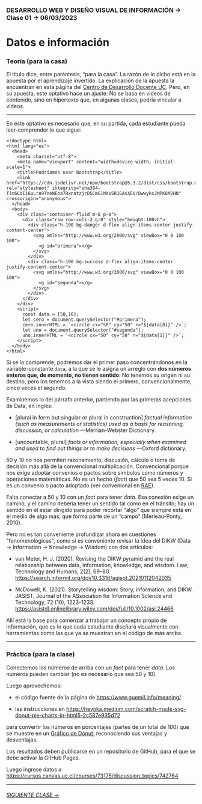 ### DESARROLLO WEB Y DISEÑO VISUAL DE INFORMACIÓN → Clase 01 → 06/03/2023

# Datos e información

### Teoría (para la casa)

El título dice, entre paréntesis, “para la casa”. La razón de lo dicho está en la apuesta por el aprendizaje invertido. La explicación de la apuesta la encuentran en esta página del [Centro de Desarrollo Docente UC](https://desarrollodocente.uc.cl/servicios/asesorias-personalizadas/metodologias-innovadoras/aprendizaje-invertido/). Pero, en su apuesta, este optativo hace un ajuste: No se basa en videos de contenido, sino en hipertexto que, en algunas clases, podría vincular a videos.

--------

En este optativo es necesario que, en su partida, cada estudiante pueda leer-comprender lo que sigue: 

```
<!doctype html>
<html lang="es">
  <head>
    <meta charset="utf-8">
    <meta name="viewport" content="width=device-width, initial-scale=1">
    <title>Podríamos usar Bootstrap</title>
    <link href="https://cdn.jsdelivr.net/npm/bootstrap@5.3.2/dist/css/bootstrap.min.css" rel="stylesheet" integrity="sha384-T3c6CoIi6uLrA9TneNEoa7RxnatzjcDSCmG1MXxSR1GAsXEV/Dwwykc2MPK8M2HN" crossorigin="anonymous">
  </head>
  <body>
    <div class="container-fluid m-0 p-0">
      <div class="row row-cols-2 g-0" style="height:100vh">
        <div class="h-100 bg-danger d-flex align-items-center justify-content-center">
          <svg xmlns="http://www.w3.org/2000/svg" viewBox="0 0 100 100">
            <g id="primera"></g>
          </svg>
        </div>
        <div class="h-100 bg-success d-flex align-items-center justify-content-center">
          <svg xmlns="http://www.w3.org/2000/svg" viewBox="0 0 100 100">
            <g id="segunda"></g>
          </svg>          
        </div>
      </div>
    </div>
    <script>
      const data = [50,10];
      let cero = document.querySelector("#primera");
      cero.innerHTML = `<circle cx="50" cy="50" r="${data[0]}" />`;
      let uno = document.querySelector("#segunda");
      uno.innerHTML = `<circle cx="50" cy="50" r="${data[1]}" />`;
    </script>
  </body>
</html>
```
Si se lo comprende, podremos dar el primer paso concentrándonos en la variable-constante `data`, a la que se le asigna un arreglo con **dos números enteros que, de momento, no tienen sentido**: No tenemos su origen ni su destino, pero los tenemos a la vista siendo el primero, convencionalmente, cinco veces el segundo.

Examinemos lo del párrafo anterior, partiendo por las primeras acepciones de Data, en inglés:

- [plural in form but singular or plural in construction] *factual information (such as measurements or statistics) used as a basis for reasoning, discussion, or calculation* —Merrian-Webster Dictionary.

- [uncountable, plural] *facts or information, especially when examined and used to find out things or to make decisions* —Oxford dictionary.

50 y 10 no nos permiten razonamiento, discusión, cálculo o toma de decisión más allá de la convencional multiplicación. Convencional porque nos exige adoptar convenios o pactos sobre símbolos como números y operaciones matemáticas. No es un hecho (*fact*) que 50 sea 5 veces 10. Si es un convenio o pacto adoptado (ver convenional en [RAE](https://dle.rae.es/convencional)).

Falta conectar a 50 y 10 con un *fact* para tener *data*. Esa conexión exige un camino, y el camino debería tener un sentido tal como en el tránsito; hay un sentido en el estar dirigido para poder recortar “algo” que siempre está en el medio de algo más, que forma parte de un “campo” (Merleau-Ponty, 2010).

Pero no es tan conveniente profundizar ahora en cuestiones "fenomenológicas", como sí es conveniente revisar la idea del DIKW (Data → Information → Knowledge → Wisdom) con dos artículos:

- van Meter, H. J. (2020). Revising the DIKW pyramid and the real relationship between data, information, knowledge, and wisdom. Law, Technology and Humans, 2(2), 69–80. https://search.informit.org/doi/10.3316/agispt.20210112042035

- McDowell, K. (2021). Storytelling wisdom: Story, information, and DIKW. JASIST, Journal of the ASsociation for Information Science and Technology, 72 (10), 1223-1233. https://asistdl.onlinelibrary.wiley.com/doi/full/10.1002/asi.24466

Allí está la base para comenzar a trabajar un concepto propio de información, que es lo que cada estudiante diseñará visualmente con herramientas como las que ya se muestran en el código de más arriba.

- - - - - - - - - - - - - - 

### Práctica (para la clase)

Conectemos los números de arriba con un *fact* para tener *data*. Los números pueden cambiar (no es necesario que sea 50 y 10).

Luego aprovechemos: 

- el código fuente de la página de https://www.guemil.info/meaning/ 

- las instrucciones en https://heyoka.medium.com/scratch-made-svg-donut-pie-charts-in-html5-2c587e935d72

para convertir los números en porcentajes (partes de un total de 100) que se muestre en un [Gráfico de Dónut](https://datavizcatalogue.com/ES/metodos/grafico_de_donut.html), reconociendo sus ventajas y desventajas.

Los resultados deben publicarse en un repositorio de GitHub, para el que se debe activar la GitHub Pages.

Luego ingrese datos a https://cursos.canvas.uc.cl/courses/73175/discussion_topics/742764

- - - - - - - 

###### [SIGUIENTE CLASE →](https://github.com/profesorfaco/dno097-2024/tree/main/clase-02)
